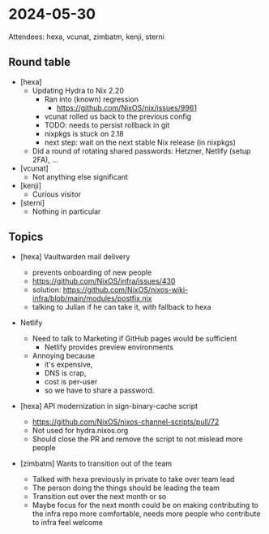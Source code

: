 # 2024-05-30

Attendees: hexa, vcunat, zimbatm, kenji, sterni

## Round table

- [hexa]
    - Updating Hydra to Nix 2.20
        - Ran into (known) regression
            - https://github.com/NixOS/nix/issues/9961
        - vcunat rolled us back to the previous config
        - TODO: needs to persist rollback in git
        - nixpkgs is stuck on 2.18
        - next step: wait on the next stable Nix release (in nixpkgs)
    - Did a round of rotating shared passwords: Hetzner, Netlify (setup 2FA), ...
- [vcunat]
    - Not anything else significant
- [kenji]
    - Curious visitor
- [sterni]
    - Nothing in particular

## Topics

- [hexa] Vaultwarden mail delivery
    - prevents onboarding of new people
    - https://github.com/NixOS/infra/issues/430
    - solution: https://github.com/NixOS/nixos-wiki-infra/blob/main/modules/postfix.nix
    - talking to Julian if he can take it, with fallback to hexa

- Netlify
    - Need to talk to Marketing if GitHub pages would be sufficient
        - Netlify provides preview environments
    - Annoying because
      - it's expensive,
      - DNS is crap, 
      - cost is per-user
      - so we have to share a password.

- [hexa] API modernization in sign-binary-cache script
    - https://github.com/NixOS/nixos-channel-scripts/pull/72
    - Not used for hydra.nixos.org
    - Should close the PR and remove the script to not mislead more people

- [zimbatm] Wants to transition out of the team
    - Talked with hexa previously in private to take over team lead
    - The person doing the things should be leading the team
    - Transition out over the next month or so
    - Maybe focus for the next month could be on making contributing to the infra repo more comfortable, needs more people who contribute to infra feel welcome

